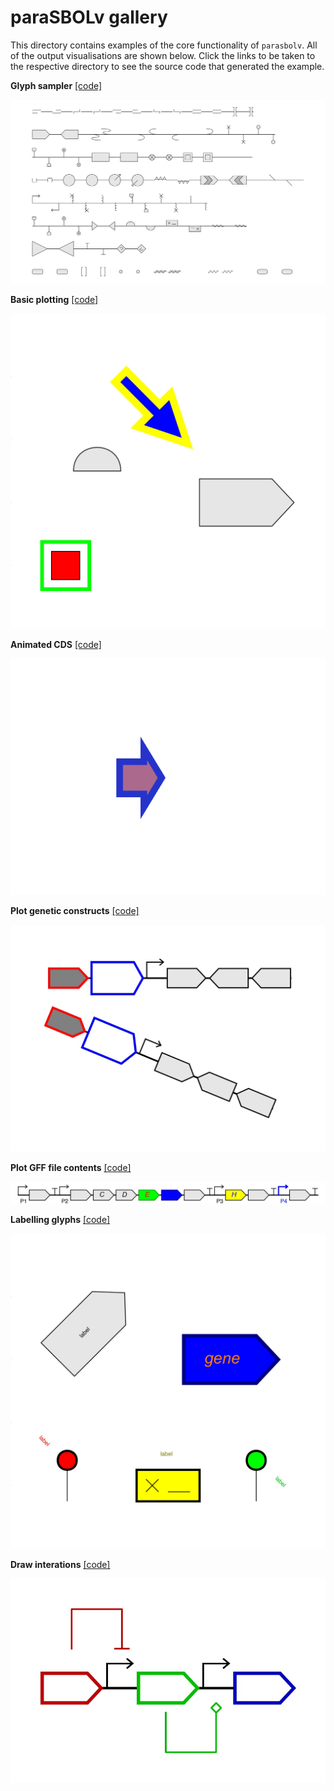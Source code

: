 # paraSBOLv gallery

This directory contains examples of the core functionality of `parasbolv`. All of the output visualisations are shown below. Click the links to be taken to the respective directory to see the source code that generated the example.

**Glyph sampler** [[code]](00_glyph_sampler/)

![Glyph sampler](00_glyph_sampler/00_glyph_sampler.jpg?raw=true "Glyph sampler")

**Basic plotting** [[code]](01_basic_plotting/)

![Basic plotting](01_basic_plotting/01_basic_plotting.jpg?raw=true "Basic plotting")

**Animated CDS** [[code]](02_animated_CDS/)

![Basic plotting](02_animated_CDS/02_animated_CDS.gif?raw=true "Animated CDS")

**Plot genetic constructs** [[code]](03_plot_constructs/)

![Plot genetic constructs](03_plot_constructs/03_plot_constructs.jpg?raw=true "Plot genetic constructs")

**Plot GFF file contents** [[code]](04_plot_gff/)

![Plot GFF file contents](04_plot_gff/04_plot_gff.jpg?raw=true "Plot GFF file contents")

**Labelling glyphs** [[code]](05_labelling_glyphs/)

![Labelling glyphs](05_labelling_glyphs/05_labelling_glyphs.jpg?raw=true "Labelling glyphs")

**Draw interations** [[code]](06_draw_interactions/)

![Draw interations](06_draw_interactions/06_draw_interactions.jpg?raw=true "Draw interations")